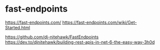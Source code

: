 # fast-endpoints

https://fast-endpoints.com/
https://fast-endpoints.com/wiki/Get-Started.html

https://github.com/dj-nitehawk/FastEndpoints
https://dev.to/djnitehawk/building-rest-apis-in-net-6-the-easy-way-3h0d